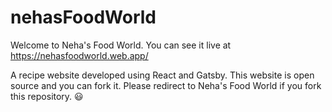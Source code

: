 # nehasFoodWorld
Welcome to Neha's Food World. You can see it live at 
https://nehasfoodworld.web.app/

A recipe website developed using React and Gatsby.
This website is open source and you can fork it. 
Please redirect to Neha's Food World if you fork this repository. 😃
